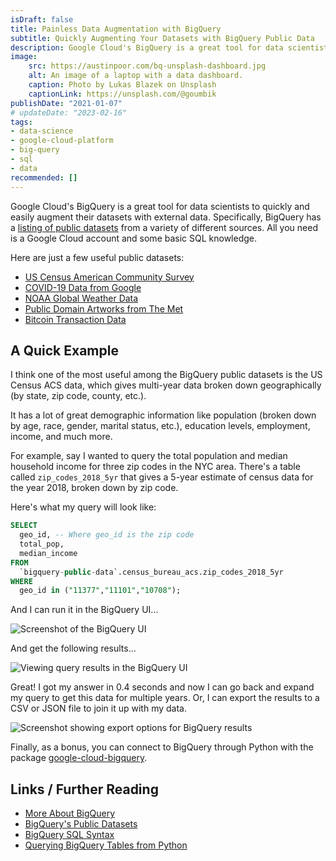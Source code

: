 ```yaml
---
isDraft: false
title: Painless Data Augmentation with BigQuery
subtitle: Quickly Augmenting Your Datasets with BigQuery Public Data
description: Google Cloud's BigQuery is a great tool for data scientists to easily augment their datasets with external data – using BigQuery's public datasets.
image:
    src: https://austinpoor.com/bq-unsplash-dashboard.jpg
    alt: An image of a laptop with a data dashboard.
    caption: Photo by Lukas Blazek on Unsplash
    captionLink: https://unsplash.com/@goumbik
publishDate: "2021-01-07"
# updateDate: "2023-02-16"
tags:
- data-science
- google-cloud-platform
- big-query
- sql
- data
recommended: []
---
```


Google Cloud's BigQuery is a great tool for data scientists to quickly and easily augment their datasets with external data. Specifically, BigQuery has a [listing of public datasets](https://cloud.google.com/bigquery/public-data) from a variety of different sources. All you need is a Google Cloud account and some basic SQL knowledge.

Here are just a few useful public datasets:

- [US Census American Community Survey](https://console.cloud.google.com/marketplace/product/united-states-census-bureau/acs)
- [COVID-19 Data from Google](https://console.cloud.google.com/marketplace/product/bigquery-public-datasets/covid19-public-data-program)
- [NOAA Global Weather Data](https://console.cloud.google.com/marketplace/product/noaa-public/gsod)
- [Public Domain Artworks from The Met](https://console.cloud.google.com/marketplace/product/the-metropolitan-museum-of-art/the-met-public-domain-art-works)
- [Bitcoin Transaction Data](https://console.cloud.google.com/marketplace/product/cmorqs-public/cmorq-bcd-data)

## A Quick Example

I think one of the most useful among the BigQuery public datasets is the US Census ACS data, which gives multi-year data broken down geographically (by state, zip code, county, etc.).

It has a lot of great demographic information like population (broken down by age, race, gender, marital status, etc.), education levels, employment, income, and much more.

For example, say I wanted to query the total population and median household income for three zip codes in the NYC area. There's a table called `zip_codes_2018_5yr` that gives a 5-year estimate of census data for the year 2018, broken down by zip code.

Here's what my query will look like:

```sql
SELECT 
  geo_id, -- Where geo_id is the zip code
  total_pop,
  median_income
FROM 
  `bigquery-public-data`.census_bureau_acs.zip_codes_2018_5yr
WHERE 
  geo_id in ("11377","11101","10708"); 
```

And I can run it in the BigQuery UI...

![Screenshot of the BigQuery UI](https://austinpoor.com/bq-screenshot-1.webp)

And get the following results...

![Viewing query results in the BigQuery UI](https://austinpoor.com/bq-screenshot-2.webp)

Great! I got my answer in 0.4 seconds and now I can go back and expand my query to get this data for multiple years. Or, I can export the results to a CSV or JSON file to join it up with my data.

![Screenshot showing export options for BigQuery results](https://austinpoor.com/bq-screenshot-3.webp)

Finally, as a bonus, you can connect to BigQuery through Python with the package [google-cloud-bigquery](https://googleapis.dev/python/bigquery/latest/index.html).

## Links / Further Reading

- [More About BigQuery](https://googleapis.dev/python/bigquery/latest/index.html)
- [BigQuery's Public Datasets](https://cloud.google.com/bigquery/public-data)
- [BigQuery SQL Syntax](https://cloud.google.com/bigquery/docs/reference/standard-sql/query-syntax)
- [Querying BigQuery Tables from Python](https://googleapis.dev/python/bigquery/latest/index.html)

